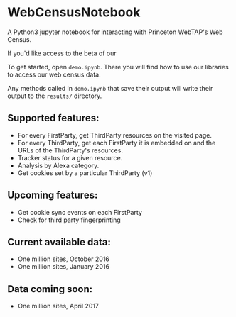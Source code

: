 # WebCensusNotebook

A Python3 jupyter notebook for interacting with Princeton WebTAP's Web Census.

If you'd like access to the beta of our 

To get started, open `demo.ipynb`. There you will find how to use our libraries to access our web census data.

Any methods called in `demo.ipynb` that save their output will write their output to the `results/` directory.

## Supported features:
* For every FirstParty, get ThirdParty resources on the visited page.
* For every ThirdParty, get each FirstParty it is embedded on and the URLs of the ThirdParty's resources.
* Tracker status for a given resource.
* Analysis by Alexa category.
* Get cookies set by a particular ThirdParty (v1)

## Upcoming features:
* Get cookie sync events on each FirstParty
* Check for third party fingerprinting

## Current available data:
* One million sites, October 2016
* One million sites, January 2016

## Data coming soon:
* One million sites, April 2017

